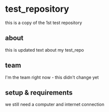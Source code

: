 # test_repository
this is a copy of the 1st test repository

## about
this is updated text about my test_repo

## team
I'm the team right now - this didn't change yet

## setup & requirements
we still need a computer and internet connection
